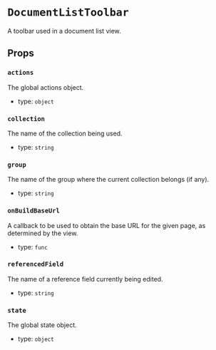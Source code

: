 `DocumentListToolbar`
=====================

A toolbar used in a document list view.

Props
-----

### `actions`

The global actions object.

- type: `object`


### `collection`

The name of the collection being used.

- type: `string`


### `group`

The name of the group where the current collection belongs (if any).

- type: `string`


### `onBuildBaseUrl`

A callback to be used to obtain the base URL for the given page, as
determined by the view.

- type: `func`


### `referencedField`

The name of a reference field currently being edited.

- type: `string`


### `state`

The global state object.

- type: `object`

